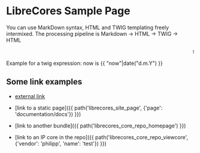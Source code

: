 # LibreCores Sample Page

You can use MarkDown syntax, HTML and TWIG templating freely intermixed.
The processing pipeline is Markdown -> HTML -> TWIG -> HTML

<marquee>this is the most ugly and outdated embedded HTML</marquee>

Example for a twig expression:
now is {{ "now"|date("d.m.Y") }}

## Some link examples

 - [external link](http://google.com)
 
 - [link to a static page]({{ path('librecores_site_page', {'page': 'documentation/docs'}) }})
 
 - [link to another bundle]({{ path('librecores_core_repo_homepage') }})
 
 - [link to an IP core in the repo]({{ path('librecores_core_repo_viewcore', {'vendor': 'philipp', 'name': 'test'}) }})

